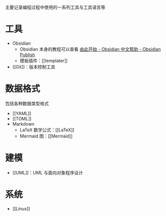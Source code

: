 主要记录编程过程中使用的一系列工具与工具语言等

# 工具

- Obsidian
	- Obsidian 本身的教程可以查看 [由此开始 - Obsidian 中文帮助 - Obsidian Publish](https://publish.obsidian.md/help-zh/%E7%94%B1%E6%AD%A4%E5%BC%80%E5%A7%8B)
	- 模板插件：[[templater]]
- [[Git]]：版本控制工具

# 数据格式

包括各种数据类型格式
- [[YAML]]
- [[TOML]]
- Markdown
	- LaTeX 数学公式：[[LaTeX]]
	- Mermaid 图：[[Mermaid]]

# 建模

- [[UML]]：UML 与面向对象程序设计

# 系统

- [[Linux]]
